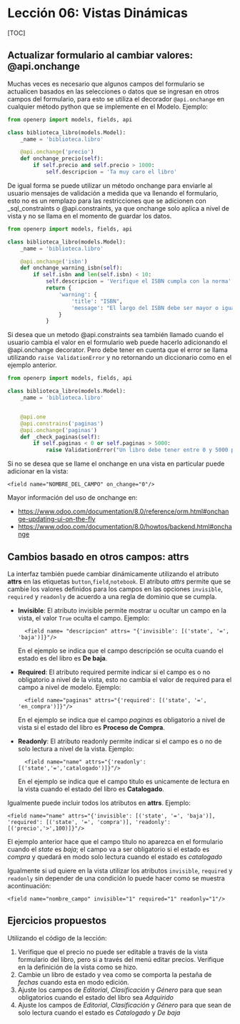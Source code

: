 Lección 06: Vistas Dinámicas
============================

[TOC]

Actualizar formulario al cambiar valores: @api.onchange
--------------------------------------------------------

Muchas veces es necesario que algunos campos del formulario se actualicen basados en las selecciones o datos que se ingresan en otros campos del formulario, para esto se utiliza el decorador `@api.onchange` en cualquier método python que se implemente en el Modelo. Ejemplo:

```python
from openerp import models, fields, api

class biblioteca_libro(models.Model):
    _name = 'biblioteca.libro'

    @api.onchange('precio')
    def onchange_precio(self):
        if self.precio and self.precio > 1000:
            self.descripcion = 'Ta muy caro el libro'

```


De igual forma se puede utilizar un método onchange para enviarle al usuario mensajes de validación a medida que va llenando el formulario, esto no es un remplazo para las restricciones que se adicionen con _sql_constraints o @api.constraints, ya que onchange solo aplica a nivel de vista y no se llama en el momento de guardar los datos.


```python
from openerp import models, fields, api

class biblioteca_libro(models.Model):
    _name = 'biblioteca.libro'

    @api.onchange('isbn')
    def onchange_warning_isbn(self):
        if self.isbn and len(self.isbn) < 10:
            self.descripcion = 'Verifique el ISBN cumpla con la norma'
            return {
                'warning': {
                    'title': "ISBN",
                    'message': "El largo del ISBN debe ser mayor o igual a 10 caracteres",
                }
            }

```

Si desea que un metodo @api.constraints sea también llamado cuando el usuario cambia el valor en el formulario web puede hacerlo adicionando el @api.onchange decorator. Pero debe tener en cuenta que el error se llama utilizando `raise ValidationError` y no retornando un diccionario como en el ejemplo anterior.

```python
from openerp import models, fields, api

class biblioteca_libro(models.Model):
    _name = 'biblioteca.libro'


    @api.one
    @api.constrains('paginas')
    @api.onchange('paginas')
    def _check_paginas(self):
        if self.paginas < 0 or self.paginas > 5000:
            raise ValidationError("Un libro debe tener entre 0 y 5000 páginas")

```

Si no se desea que se llame el onchange en una vista en particular puede adicionar en la vista:

	<field name="NOMBRE_DEL_CAMPO" on_change="0"/>

Mayor información del uso de onchange en:

- https://www.odoo.com/documentation/8.0/reference/orm.html#onchange-updating-ui-on-the-fly
- https://www.odoo.com/documentation/8.0/howtos/backend.html#onchange

Cambios basado en otros campos: attrs
-------------------------------------

La interfaz también puede cambiar dinámicamente utilizando el atributo **attrs** en las etiquetas `button`,`field`,`notebook`. El atributo *attrs* permite que se cambie los valores definidos para los campos en las opciones `invisible`, `required` y `readonly` de acuerdo a una regla de dominio que se cumpla.

- **Invisible**: El atributo invisible permite mostrar u ocultar un campo en la vista, el valor `True` oculta el campo. Ejemplo:

        <field name= "descripcion" attrs= "{'invisible': [('state', '=', 'baja')]}"/>

   En el ejemplo se indica que el campo descripción se oculta cuando el estado es del libro es **De baja**.

- **Required**: El atributo required permite indicar si el campo es o no obligatorio a nivel de la vista, esto no cambia el valor de required para el campo a nivel de modelo. Ejemplo:

        <field name="paginas" attrs="{'required': [('state', '=', 'en_compra')]}"/>

    En el ejemplo se indica que el campo *paginas* es obligatorio a nivel de vista si el estado del libro es **Proceso de Compra**.

- **Readonly**: El atributo readonly permite indicar si el campo es o no de solo lectura a nivel de la vista. Ejemplo:

        <field name="name" attrs="{'readonly': [('state','=','catalogado')]}"/>

    En el ejemplo se indica que el campo titulo es unicamente de lectura en la vista cuando el estado del libro es **Catalogado**.

Igualmente puede incluir todos los atributos en **attrs**. Ejemplo:

    <field name="name" attrs="{'invisible': [('state', '=', 'baja')], 'required': [('state', '=', 'compra')], 'readonly': [('precio','>',100)]}"/>

El ejemplo anterior hace que el campo titulo no aparezca en el formulario cuando el *state* es *baja*; el campo va a ser obligatorio si el estado es *compra* y quedará en modo solo lectura cuando el estado es *catalogado*

Igualmente si ud quiere en la vista utilizar los atributos `invisible`, `required` y `readonly` sin depender de una condición lo puede hacer como se muestra acontinuación:

    <field name="nombre_campo" invisible="1" required="1" readonly="1"/>


Ejercicios propuestos
---------------------

Utilizando el código de la lección:

1. Verifique que el precio no puede ser editable a través de la vista formulario del libro, pero si a través del menú editar precios. Verifique en la definición de la vista como se hizo.
1. Cambie un libro de estado y vea como se comporta la pestaña de *fechas* cuando esta en modo edición.
1. Ajuste los campos de *Editorial*, *Clasificación* y *Género* para que sean obligatorios cuando el estado del libro sea *Adquirido*
1. Ajuste los campos de *Editorial*, *Clasificación* y *Género* para que sean de solo lectura cuando el estado es *Catalogado* y *De baja*

